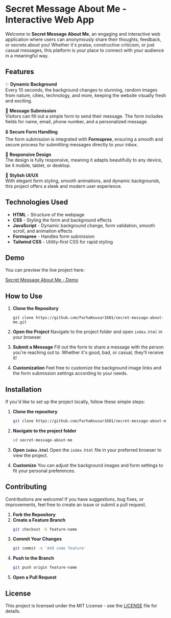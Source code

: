# **Secret Message About Me - Interactive Web App**

Welcome to **Secret Message About Me**, an engaging and interactive web application where users can anonymously share their thoughts, feedback, or secrets about you! Whether it's praise, constructive criticism, or just casual messages, this platform is your place to connect with your audience in a meaningful way.

## **Features**

✨ **Dynamic Background**  
Every 10 seconds, the background changes to stunning, random images from nature, cities, technology, and more, keeping the website visually fresh and exciting.

💬 **Message Submission**  
Visitors can fill out a simple form to send their message. The form includes fields for name, email, phone number, and a personalized message.

🔒 **Secure Form Handling**  
The form submission is integrated with **Formspree**, ensuring a smooth and secure process for submitting messages directly to your inbox.

📱 **Responsive Design**  
The design is fully responsive, meaning it adapts beautifully to any device, be it mobile, tablet, or desktop.

🎨 **Stylish UI/UX**  
With elegant form styling, smooth animations, and dynamic backgrounds, this project offers a sleek and modern user experience.

## **Technologies Used**

- **HTML** - Structure of the webpage
- **CSS** - Styling the form and background effects
- **JavaScript** - Dynamic background change, form validation, smooth scroll, and animation effects
- **Formspree** - Handles form submission
- **Tailwind CSS** - Utility-first CSS for rapid styling

## **Demo**

You can preview the live project here:

[Secret Message About Me - Demo](#)

## **How to Use**

1. **Clone the Repository**
   ```
   git clone https://github.com/FarhaKousar1601/secret-message-about-me.git
   ```

2. **Open the Project**
   Navigate to the project folder and open `index.html` in your browser.

3. **Submit a Message**
   Fill out the form to share a message with the person you're reaching out to. Whether it's good, bad, or casual, they’ll receive it!

4. **Customization**
   Feel free to customize the background image links and the form submission settings according to your needs.

## **Installation**

If you'd like to set up the project locally, follow these simple steps:

1. **Clone the repository**
   ```bash
   git clone https://github.com/FarhaKousar1601/secret-message-about-me.git
   ```

2. **Navigate to the project folder**
   ```bash
   cd secret-message-about-me
   ```

3. **Open `index.html`**
   Open the `index.html` file in your preferred browser to view the project.

4. **Customize**
   You can adjust the background images and form settings to fit your personal preferences.

## **Contributing**

Contributions are welcome! If you have suggestions, bug fixes, or improvements, feel free to create an issue or submit a pull request.

1. **Fork the Repository**
2. **Create a Feature Branch**
   ```bash
   git checkout -b feature-name
   ```
3. **Commit Your Changes**
   ```bash
   git commit -m 'Add some feature'
   ```
4. **Push to the Branch**
   ```bash
   git push origin feature-name
   ```
5. **Open a Pull Request**

## **License**

This project is licensed under the MIT License - see the [LICENSE](LICENSE) file for details.

